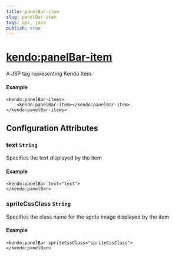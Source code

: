 ```yaml
---
title: panelBar-item
slug: panelBar-item
tags: api, java
publish: true
---
```


# <kendo:panelBar-item>
A JSP tag representing Kendo Item.

#### Example
    <kendo:panelBar-items>
        <kendo:panelBar-item></kendo:panelBar-item>
    </kendo:panelBar-items>


## Configuration Attributes


### text `String`

Specifies the text displayed by the item

#### Example
    <kendo:panelBar text="text">
    </kendo:panelBar>



### spriteCssClass `String`

Specifies the class name for the sprite image displayed by the item

#### Example
    <kendo:panelBar spriteCssClass="spriteCssClass">
    </kendo:panelBar>


